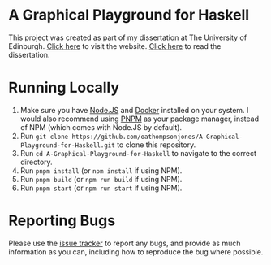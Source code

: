 # A Graphical Playground for Haskell
This project was created as part of my dissertation at The University of Edinburgh.
[Click here](https://haskell-playground.co.uk) to visit the website.
[Click here](https://haskell-playground.co.uk/dissertation) to read the dissertation.

# Running Locally
1. Make sure you have [Node.JS](https://nodejs.org/en/download) and [Docker](https://docs.docker.com/get-started/get-docker/) installed on your system. 
I would also recommend using [PNPM](https://pnpm.io/installation) as your package manager, instead of NPM (which comes with Node.JS by default).
1. Run `git clone https://github.com/oathompsonjones/A-Graphical-Playground-for-Haskell.git` to clone this repository.
1. Run `cd A-Graphical-Playground-for-Haskell` to navigate to the correct directory.
1. Run `pnpm install` (or `npm install` if using NPM).
1. Run `pnpm build` (or `npm run build` if using NPM).
1. Run `pnpm start` (or `npm run start` if using NPM).

# Reporting Bugs
Please use the [issue tracker](https://github.com/oathompsonjones/A-Graphical-Playground-for-Haskell/issues) to report any bugs, and provide as much information as you can, including how to reproduce the bug where possible.